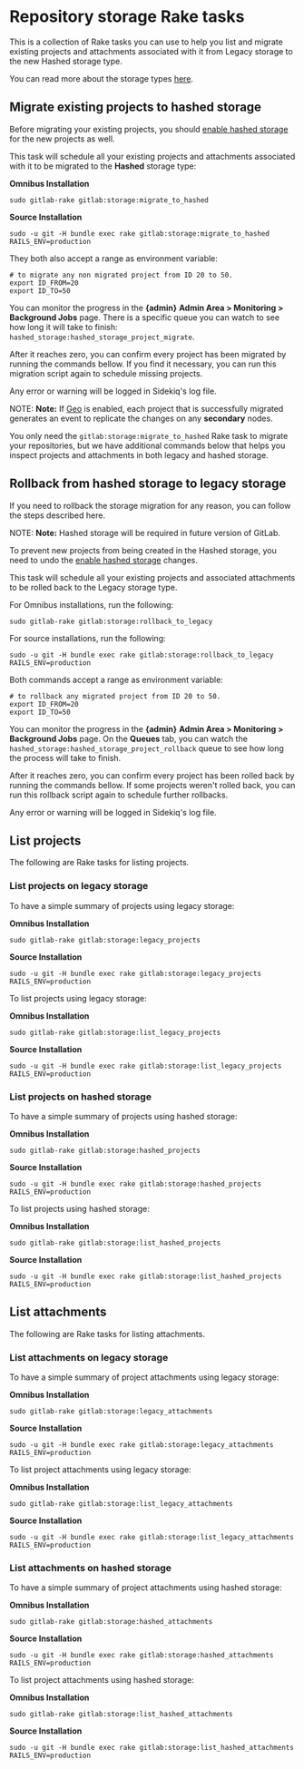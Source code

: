 # Repository storage Rake tasks

This is a collection of Rake tasks you can use to help you list and migrate
existing projects and attachments associated with it from Legacy storage to
the new Hashed storage type.

You can read more about the storage types [here](../repository_storage_types.md).

## Migrate existing projects to hashed storage

Before migrating your existing projects, you should
[enable hashed storage](../repository_storage_types.md#how-to-migrate-to-hashed-storage) for the new projects as well.

This task will schedule all your existing projects and attachments associated with it to be migrated to the
**Hashed** storage type:

**Omnibus Installation**

```shell
sudo gitlab-rake gitlab:storage:migrate_to_hashed
```

**Source Installation**

```shell
sudo -u git -H bundle exec rake gitlab:storage:migrate_to_hashed RAILS_ENV=production
```

They both also accept a range as environment variable:

```shell
# to migrate any non migrated project from ID 20 to 50.
export ID_FROM=20
export ID_TO=50
```

You can monitor the progress in the **{admin}** **Admin Area > Monitoring > Background Jobs** page.
There is a specific queue you can watch to see how long it will take to finish:
`hashed_storage:hashed_storage_project_migrate`.

After it reaches zero, you can confirm every project has been migrated by running the commands bellow.
If you find it necessary, you can run this migration script again to schedule missing projects.

Any error or warning will be logged in Sidekiq's log file.

NOTE: **Note:**
If [Geo](../geo/replication/index.md) is enabled, each project that is successfully migrated
generates an event to replicate the changes on any **secondary** nodes.

You only need the `gitlab:storage:migrate_to_hashed` Rake task to migrate your repositories, but we have additional
commands below that helps you inspect projects and attachments in both legacy and hashed storage.

## Rollback from hashed storage to legacy storage

If you need to rollback the storage migration for any reason, you can follow the steps described here.

NOTE: **Note:**
Hashed storage will be required in future version of GitLab.

To prevent new projects from being created in the Hashed storage,
you need to undo the [enable hashed storage](../repository_storage_types.md#how-to-migrate-to-hashed-storage) changes.

This task will schedule all your existing projects and associated attachments to be rolled back to the
Legacy storage type.

For Omnibus installations, run the following:

```shell
sudo gitlab-rake gitlab:storage:rollback_to_legacy
```

For source installations, run the following:

```shell
sudo -u git -H bundle exec rake gitlab:storage:rollback_to_legacy RAILS_ENV=production
```

Both commands accept a range as environment variable:

```shell
# to rollback any migrated project from ID 20 to 50.
export ID_FROM=20
export ID_TO=50
```

You can monitor the progress in the **{admin}** **Admin Area > Monitoring > Background Jobs** page.
On the **Queues** tab, you can watch the `hashed_storage:hashed_storage_project_rollback` queue to see how long the process will take to finish.

After it reaches zero, you can confirm every project has been rolled back by running the commands bellow.
If some projects weren't rolled back, you can run this rollback script again to schedule further rollbacks.

Any error or warning will be logged in Sidekiq's log file.

## List projects

The following are Rake tasks for listing projects.

### List projects on legacy storage

To have a simple summary of projects using legacy storage:

**Omnibus Installation**

```shell
sudo gitlab-rake gitlab:storage:legacy_projects
```

**Source Installation**

```shell
sudo -u git -H bundle exec rake gitlab:storage:legacy_projects RAILS_ENV=production
```

To list projects using legacy storage:

**Omnibus Installation**

```shell
sudo gitlab-rake gitlab:storage:list_legacy_projects
```

**Source Installation**

```shell
sudo -u git -H bundle exec rake gitlab:storage:list_legacy_projects RAILS_ENV=production

```

### List projects on hashed storage

To have a simple summary of projects using hashed storage:

**Omnibus Installation**

```shell
sudo gitlab-rake gitlab:storage:hashed_projects
```

**Source Installation**

```shell
sudo -u git -H bundle exec rake gitlab:storage:hashed_projects RAILS_ENV=production
```

To list projects using hashed storage:

**Omnibus Installation**

```shell
sudo gitlab-rake gitlab:storage:list_hashed_projects
```

**Source Installation**

```shell
sudo -u git -H bundle exec rake gitlab:storage:list_hashed_projects RAILS_ENV=production
```

## List attachments

The following are Rake tasks for listing attachments.

### List attachments on legacy storage

To have a simple summary of project attachments using legacy storage:

**Omnibus Installation**

```shell
sudo gitlab-rake gitlab:storage:legacy_attachments
```

**Source Installation**

```shell
sudo -u git -H bundle exec rake gitlab:storage:legacy_attachments RAILS_ENV=production
```

To list project attachments using legacy storage:

**Omnibus Installation**

```shell
sudo gitlab-rake gitlab:storage:list_legacy_attachments
```

**Source Installation**

```shell
sudo -u git -H bundle exec rake gitlab:storage:list_legacy_attachments RAILS_ENV=production
```

### List attachments on hashed storage

To have a simple summary of project attachments using hashed storage:

**Omnibus Installation**

```shell
sudo gitlab-rake gitlab:storage:hashed_attachments
```

**Source Installation**

```shell
sudo -u git -H bundle exec rake gitlab:storage:hashed_attachments RAILS_ENV=production
```

To list project attachments using hashed storage:

**Omnibus Installation**

```shell
sudo gitlab-rake gitlab:storage:list_hashed_attachments
```

**Source Installation**

```shell
sudo -u git -H bundle exec rake gitlab:storage:list_hashed_attachments RAILS_ENV=production
```
